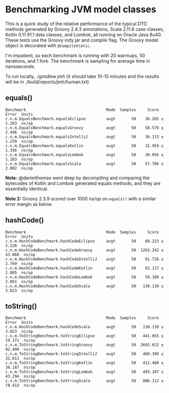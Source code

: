 # Benchmarking JVM model classes

This is a quick study of the relative performance of the typical DTO methods generated by Groovy 2.4.3 annotations, Scala 2.11.6 case classes, Kotlin 0.11.91.1 data classes, and Lombok, all running on Oracle Java 8u40.  These tests use the Groovy indy jar and compile flag.  The Groovy model object is decorated with `@CompileStatic`.

I'm impatient, so each benchmark is running with 20 warmups, 50 iterations, and 1 fork.  The benchmark is sampling for average time in nanoseconds.

To run locally, _./gradlew jmh_ (it should take 10-15 minutes and the results will be in ./build/reports/jmh/human.txt)

## equals()

    Benchmark                                   Mode  Samples     Score    Error  Units
    c.n.m.EqualsBenchmark.equalsEclipse         avgt       50    30.265 ±  1.203  ns/op
    c.n.m.EqualsBenchmark.equalsGroovy          avgt       50    58.579 ±  2.496  ns/op
    c.n.m.EqualsBenchmark.equalsIntelliJ        avgt       50    30.113 ±  1.259  ns/op
    c.n.m.EqualsBenchmark.equalsKotlin          avgt       50    32.959 ±  1.356  ns/op
    c.n.m.EqualsBenchmark.equalsLombok          avgt       50    30.056 ±  1.183  ns/op
    c.n.m.EqualsBenchmark.equalsScala           avgt       50    57.706 ±  2.002  ns/op

**Note:** @danielthomas went deep by decompiling and comparing the bytecodes of Kotlin and Lombok generated equals methods, and they are essentially identical.

**Note 2:** Groovy 2.3.9 scored over 1000 ns/op on `equals()` with a similar error margin as below.

## hashCode()

    Benchmark                                   Mode  Samples     Score    Error  Units
    c.n.m.HashCodeBenchmark.hashCodeEclipse     avgt       50    60.223 ±  2.228  ns/op
    c.n.m.HashCodeBenchmark.hashCodeGroovy      avgt       50  1263.242 ± 43.068  ns/op
    c.n.m.HashCodeBenchmark.hashCodeIntelliJ    avgt       50    61.726 ±  2.769  ns/op
    c.n.m.HashCodeBenchmark.hashCodeKotlin      avgt       50    62.117 ±  2.005  ns/op
    c.n.m.HashCodeBenchmark.hashCodeLombok      avgt       50    59.100 ±  2.061  ns/op
    c.n.m.HashCodeBenchmark.hashCodeScala       avgt       50   130.130 ±  3.023  ns/op
    
## toString()

    Benchmark                                   Mode  Samples     Score    Error  Units
    c.n.m.HashCodeBenchmark.hashCodeScala       avgt       50   130.130 ±  3.023  ns/op
    c.n.m.ToStringBenchmark.toStringEclipse     avgt       50   441.055 ± 19.371  ns/op
    c.n.m.ToStringBenchmark.toStringGroovy      avgt       50  2692.622 ± 92.499  ns/op
    c.n.m.ToStringBenchmark.toStringIntelliJ    avgt       50   460.399 ± 32.811  ns/op
    c.n.m.ToStringBenchmark.toStringKotlin      avgt       50   412.480 ± 30.187  ns/op
    c.n.m.ToStringBenchmark.toStringLombok      avgt       50   493.107 ± 43.294  ns/op
    c.n.m.ToStringBenchmark.toStringScala       avgt       50   806.112 ± 78.413  ns/op
